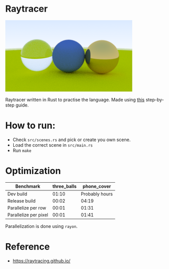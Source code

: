 # Raytracer

![Example](./example.png)

Raytracer written in Rust to practise the language.
Made using [this](https://raytracing.github.io/books/RayTracingInOneWeekend.html) step-by-step guide.

# How to run:

- Check `src/scenes.rs` and pick or create you own scene.
- Load the correct scene in `src/main.rs`
- Run `make`

# Optimization

| Benchmark             | three_balls | phone_cover    |
| --------------------- | ----------- | -------------- |
| Dev build             | 01:10       | Probably hours |
| Release build         | 00:02       | 04:19          |
| Parallelize per row   | 00:01       | 01:31          |
| Parallelize per pixel | 00:01       | 01:41          |

Parallelization is done using `rayon`.

# Reference

- https://raytracing.github.io/
